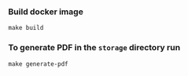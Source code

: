 ### Build docker image
```
make build
```

### To generate PDF in the `storage` directory run
```
make generate-pdf
```